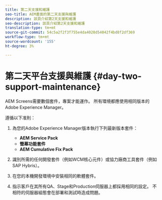 ```yaml
---
title: 第二天支援和維護
seo-title: AEM畫面的第二天支援與維護
description: 該頁介紹第2天支援和維護
seo-description: 該頁介紹第2天支援和維護
translation-type: tm+mt
source-git-commit: 54c5a2f2f3f755e4da4028d54042f4bd8f2df369
workflow-type: tm+mt
source-wordcount: '155'
ht-degree: 3%

---
```



# 第二天平台支援與維護 {#day-two-support-maintenance}

AEM Screens需要數個套件，專案才能運作。 所有環境都應使用相同版本的Adobe Experience Manager。

遵循以下准則：

1. 為您的Adobe Experience Manager版本執行下列最新版本套件：

   * **AEM Service Pack**
   * **螢幕功能套件**
   * **AEM Cumulative Fix Pack**

1. 識別所需的任何開發套件（例如WCM核心元件）或協力廠商工具套件（例如SAP Hybris）。

1. 在您的本機開發環境中安裝相同的軟體套件。

1. 指示客戶在其所有QA、Stage和Production伺服器上都採用相同的設定。 不相符的伺服器組態會在部署和測試時造成問題。
